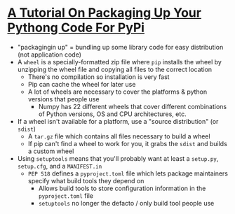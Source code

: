 # [A Tutorial On Packaging Up Your Pythong Code For PyPi](https://snarky.ca/a-tutorial-on-python-package-building/)

* "packagingin up" = bundling up some library code for easy distribution (not application code)
* A `wheel` is a specially-formatted zip file where `pip` installs the wheel by unzipping the wheel file and copying all files to the correct location
  * There's no compilation so installation is very fast
  * Pip can cache the wheel for later use
  * A lot of wheels are necessary to cover the platforms & python versions that people use
    * Numpy has 22 different wheels that cover different combinations of Python versions, OS and CPU architectures, etc.
* If a wheel isn't available for a platform, use a "source distribution" (or `sdist`)
  * A `tar.gz` file which contains all files necessary to build a wheel
  * If pip can't find a wheel to work for you, it grabs the `sdist` and builds a custom wheel
* Using `setuptools` means that you'll probably want at least a `setup.py`, `setup.cfg`, and a `MANIFEST.in`
  * `PEP 518` defines a `pyproject.toml` file which lets package maintainers specify what build tools they depend on
    * Allows build tools to store configuration information in the `pyproject.toml` file
    * `setuptools` no longer the defacto / only build tool people use
